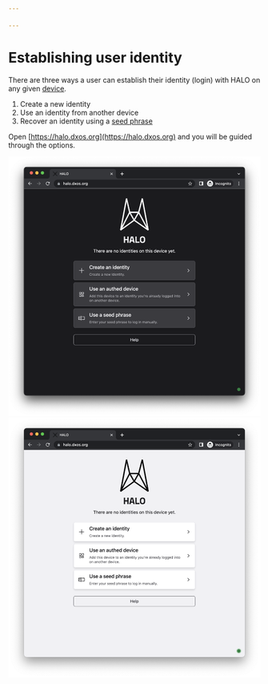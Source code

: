 ```yaml
---

---
```


# Establishing user identity

There are three ways a user can establish their identity (login) with HALO on any given [device](../glossary#device).
1. Create a new identity
2. Use an identity from another device
3. Recover an identity using a [seed phrase](../glossary#seed-phrase)

Open [https://halo.dxos.org](https://halo.dxos.org) and you will be guided through the options.

![HALO application](./images/halo-dark.png#dark)
![HALO application](./images/halo-light.png#light)
